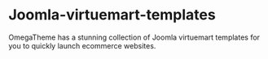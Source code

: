 # Joomla-virtuemart-templates
OmegaTheme has a stunning collection of Joomla virtuemart templates for you to quickly launch ecommerce websites. 
